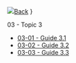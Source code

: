 
<h>[![](../assets/home.svg)Back](/fr02.1/_home.md)</h>
   }

<hb>03 - Topic 3                            </hb>
-  [03-01 - Guide 3.1                       ](03.01.Guide-3.1.md)
-  [03-02 - Guide 3.2                       ](03.02.Guide-3.2.md)
-  [03-03 - Guide 3.3                       ](03.03.Guide-3.3.md)